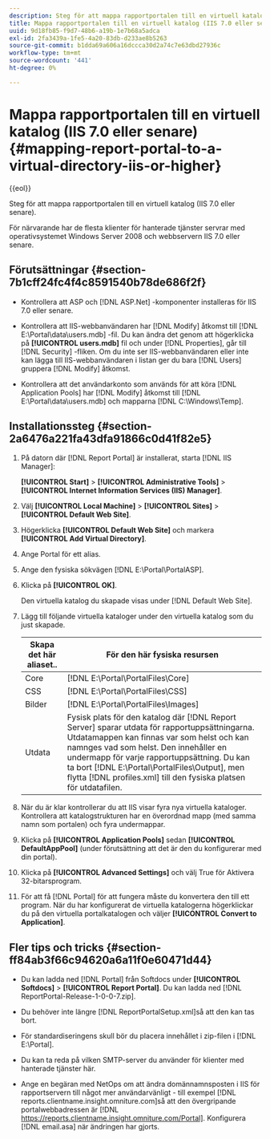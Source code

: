 ```yaml
---
description: Steg för att mappa rapportportalen till en virtuell katalog (IIS 7.0 eller senare).
title: Mappa rapportportalen till en virtuell katalog (IIS 7.0 eller senare)
uuid: 9d18fb85-f9d7-48b6-a19b-1e7b68a5adca
exl-id: 2fa3439a-1fe5-4a20-83db-d233ae8b5263
source-git-commit: b1dda69a606a16dccca30d2a74c7e63dbd27936c
workflow-type: tm+mt
source-wordcount: '441'
ht-degree: 0%

---
```


# Mappa rapportportalen till en virtuell katalog (IIS 7.0 eller senare){#mapping-report-portal-to-a-virtual-directory-iis-or-higher}

{{eol}}

Steg för att mappa rapportportalen till en virtuell katalog (IIS 7.0 eller senare).

För närvarande har de flesta klienter för hanterade tjänster servrar med operativsystemet Windows Server 2008 och webbservern IIS 7.0 eller senare.

## Förutsättningar {#section-7b1cff24fc4f4c8591540b78de686f2f}

* Kontrollera att ASP och [!DNL ASP.Net] -komponenter installeras för IIS 7.0 eller senare.
* Kontrollera att IIS-webbanvändaren har [!DNL Modify] åtkomst till [!DNL E:\Portal\data\users.mdb] -fil. Du kan ändra det genom att högerklicka på **[!UICONTROL users.mdb]** fil och under [!DNL Properties], går till [!DNL Security] -fliken. Om du inte ser IIS-webbanvändaren eller inte kan lägga till IIS-webbanvändaren i listan ger du bara [!DNL Users] gruppera [!DNL Modify] åtkomst.

* Kontrollera att det användarkonto som används för att köra [!DNL Application Pools] har [!DNL Modify] åtkomst till [!DNL E:\Portal\data\users.mdb] och mapparna [!DNL C:\Windows\Temp\].

## Installationssteg {#section-2a6476a221fa43dfa91866c0d41f82e5}

1. På datorn där [!DNL Report Portal] är installerat, starta [!DNL IIS Manager]:

   **[!UICONTROL Start]** > **[!UICONTROL Administrative Tools]** > **[!UICONTROL Internet Information Services (IIS) Manager]**.

1. Välj **[!UICONTROL Local Machine]** > **[!UICONTROL Sites]** > **[!UICONTROL Default Web Site]**.

1. Högerklicka **[!UICONTROL Default Web Site]** och markera **[!UICONTROL Add Virtual Directory]**.

1. Ange Portal för ett alias.
1. Ange den fysiska sökvägen [!DNL E:\Portal\PortalASP].
1. Klicka på **[!UICONTROL OK]**.

   Den virtuella katalog du skapade visas under [!DNL Default Web Site].

1. Lägg till följande virtuella kataloger under den virtuella katalog som du just skapade.

   | Skapa det här aliaset.. | För den här fysiska resursen |
   |---|---|
   | Core | [!DNL E:\Portal\PortalFiles\Core] |
   | CSS | [!DNL E:\Portal\PortalFiles\CSS] |
   | Bilder | [!DNL E:\Portal\PortalFiles\Images] |
   | Utdata | Fysisk plats för den katalog där [!DNL Report Server] sparar utdata för rapportuppsättningarna. Utdatamappen kan finnas var som helst och kan namnges vad som helst. Den innehåller en undermapp för varje rapportuppsättning. Du kan ta bort [!DNL E:\Portal\PortalFiles\Output], men flytta [!DNL profiles.xml] till den fysiska platsen för utdatafilen. |

1. När du är klar kontrollerar du att IIS visar fyra nya virtuella kataloger. Kontrollera att katalogstrukturen har en överordnad mapp (med samma namn som portalen) och fyra undermappar.
1. Klicka på **[!UICONTROL Application Pools]** sedan **[!UICONTROL DefaultAppPool]** (under förutsättning att det är den du konfigurerar med din portal).

1. Klicka på **[!UICONTROL Advanced Settings]** och välj True för Aktivera 32-bitarsprogram.
1. För att få [!DNL Portal] för att fungera måste du konvertera den till ett program. När du har konfigurerat de virtuella katalogerna högerklickar du på den virtuella portalkatalogen och väljer **[!UICONTROL Convert to Application]**.

## Fler tips och tricks {#section-ff84ab3f66c94620a6a11f0e60471d44}

* Du kan ladda ned [!DNL Portal] från Softdocs under **[!UICONTROL Softdocs]** > **[!UICONTROL Report Portal]**. Du kan ladda ned [!DNL ReportPortal-Release-1-0-0-7.zip].

* Du behöver inte längre [!DNL ReportPortalSetup.xml]så att den kan tas bort.
* För standardiseringens skull bör du placera innehållet i zip-filen i [!DNL E:\Portal].
* Du kan ta reda på vilken SMTP-server du använder för klienter med hanterade tjänster här.
* Ange en begäran med NetOps om att ändra domännamnsposten i IIS för rapportservern till något mer användarvänligt - till exempel [!DNL reports.clientname.insight.omniture.com]så att den övergripande portalwebbadressen är [!DNL https://reports.clientname.insight.omniture.com/Portal]. Konfigurera [!DNL email.asa] när ändringen har gjorts.
